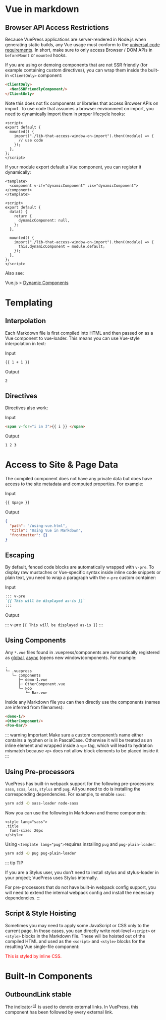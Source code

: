 # Vue in markdown

## Browser API Access Restrictions

Because VuePress applications are server-rendered in Node.js when generating static builds, any Vue usage must conform to the [universal code requirements](https://ssr.vuejs.org/en/universal.html). In short, make sure to only access Browser / DOM APIs in `beforeMount` or `mounted` hooks.

If you are using or demoing components that are not SSR friendly (for example containing custom directives), you can wrap them inside the built-in `<ClientOnly>` component:

```markdown
<ClientOnly>
  <NonSSRFriendlyComponent/>
</ClientOnly>
```

Note this does not fix components or libraries that access Browser APIs on import. To use code that assumes a browser environment on import, you need to dynamically import them in proper lifecycle hooks:

```vue
<script>
export default {
  mounted() {
    import("./lib-that-access-window-on-import").then((module) => {
      // use code
    });
  },
};
</script>
```

If your module export default a Vue component, you can register it dynamically:

```vue
<template>
  <component v-if="dynamicComponent" :is="dynamicComponent"></component>
</template>

<script>
export default {
  data() {
    return {
      dynamicComponent: null,
    };
  },

  mounted() {
    import("./lib-that-access-window-on-import").then((module) => {
      this.dynamicComponent = module.default;
    });
  },
};
</script>
```

Also see:

Vue.js > [Dynamic Components](https://vuejs.org/v2/guide/components.html#Dynamic-Components)

# Templating

## Interpolation

Each Markdown file is first compiled into HTML and then passed on as a Vue component to vue-loader. This means you can use Vue-style interpolation in text:

Input

```md
{{ 1 + 1 }}
```

Output

```
2
```

## Directives

Directives also work:

Input

```md
<span v-for="i in 3">{{ i }} </span>
```

Output

```
1 2 3
```

# Access to Site & Page Data

The compiled component does not have any private data but does have access to the site metadata and computed properties. For example:

Input

```md
{{ $page }}
```

Output

```json
{
  "path": "/using-vue.html",
  "title": "Using Vue in Markdown",
  "frontmatter": {}
}
```

## Escaping

By default, fenced code blocks are automatically wrapped with `v-pre`. To display raw mustaches or Vue-specific syntax inside inline code snippets or plain text, you need to wrap a paragraph with the `v-pre` custom container:

Input

```md
::: v-pre
`{{ This will be displayed as-is }}`
:::
```

Output

::: v-pre
`{{ This will be displayed as-is }}`
:::

## Using Components

Any `*.vue` files found in .vuepress/components are automatically registered as [global](https://vuejs.org/v2/guide/components-registration.html#Global-Registration), [async](https://vuejs.org/v2/guide/components-registration.html#Global-Registration) (opens new window)components. For example:

```
.
└─ .vuepress
   └─ components
      ├─ demo-1.vue
      ├─ OtherComponent.vue
      └─ Foo
         └─ Bar.vue
```

Inside any Markdown file you can then directly use the components (names are inferred from filenames):

```md
<demo-1/>
<OtherComponent/>
<Foo-Bar/>
```

::: warning Important
Make sure a custom component’s name either contains a hyphen or is in PascalCase. Otherwise it will be treated as an inline element and wrapped inside a `<p>` tag, which will lead to hydration mismatch because `<p>` does not allow block elements to be placed inside it
:::

## Using Pre-processors

VuePress has built-in webpack support for the following pre-processors: `sass`, `scss`, `less`, `stylus` and `pug`. All you need to do is installing the corresponding dependencies. For example, to enable `sass`:

```sh
yarn add -D sass-loader node-sass
```

Now you can use the following in Markdown and theme components:

```vue
<style lang="sass">
.title
  font-size: 20px
</style>
```

Using `<template lang="pug">`requires installing `pug` and `pug-plain-loader`:

```sh
yarn add -D pug pug-plain-loader
```

::: tip TIP

If you are a Stylus user, you don’t need to install stylus and stylus-loader in your project; VuePress uses Stylus internally.

For pre-processors that do not have built-in webpack config support, you will need to extend the internal webpack config and install the necessary dependencies.
:::

## Script & Style Hoisting

Sometimes you may need to apply some JavaScript or CSS only to the current page. In those cases, you can directly write root-level `<script>` or `<style>` blocks in the Markdown file. These will be hoisted out of the compiled HTML and used as the `<script>` and `<style>` blocks for the resulting Vue single-file component:

<p style="color:red;">This is styled by inline CSS.</p>

# Built-In Components

## OutboundLink stable

The indicator<svg xmlns="http://www.w3.org/2000/svg" aria-hidden="true" focusable="false" x="0px" y="0px" viewBox="0 0 100 100" width="15" height="15" class="icon outbound"><path fill="currentColor" d="M18.8,85.1h56l0,0c2.2,0,4-1.8,4-4v-32h-8v28h-48v-48h28v-8h-32l0,0c-2.2,0-4,1.8-4,4v56C14.8,83.3,16.6,85.1,18.8,85.1z"></path> <polygon fill="currentColor" points="45.7,48.7 51.3,54.3 77.2,28.5 77.2,37.2 85.2,37.2 85.2,14.9 62.8,14.9 62.8,22.9 71.5,22.9"></polygon></svg>
is used to denote external links. In VuePress, this component has been followed by every external link.
